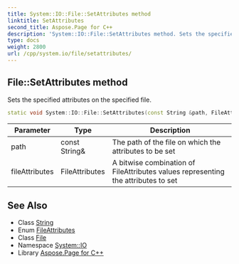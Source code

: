 ```yaml
---
title: System::IO::File::SetAttributes method
linktitle: SetAttributes
second_title: Aspose.Page for C++
description: 'System::IO::File::SetAttributes method. Sets the specified attributes on the specified file in C++.'
type: docs
weight: 2800
url: /cpp/system.io/file/setattributes/
---
```

## File::SetAttributes method


Sets the specified attributes on the specified file.

```cpp
static void System::IO::File::SetAttributes(const String &path, FileAttributes fileAttributes)
```


| Parameter | Type | Description |
| --- | --- | --- |
| path | const String\& | The path of the file on which the attributes to be set |
| fileAttributes | FileAttributes | A bitwise combination of FileAttributes values representing the attributes to set |

## See Also

* Class [String](../../../system/string/)
* Enum [FileAttributes](../../fileattributes/)
* Class [File](../)
* Namespace [System::IO](../../)
* Library [Aspose.Page for C++](../../../)
